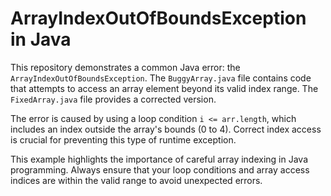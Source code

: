 # ArrayIndexOutOfBoundsException in Java

This repository demonstrates a common Java error: the `ArrayIndexOutOfBoundsException`. The `BuggyArray.java` file contains code that attempts to access an array element beyond its valid index range.  The `FixedArray.java` file provides a corrected version.

The error is caused by using a loop condition `i <= arr.length`, which includes an index outside the array's bounds (0 to 4).  Correct index access is crucial for preventing this type of runtime exception.

This example highlights the importance of careful array indexing in Java programming. Always ensure that your loop conditions and array access indices are within the valid range to avoid unexpected errors.